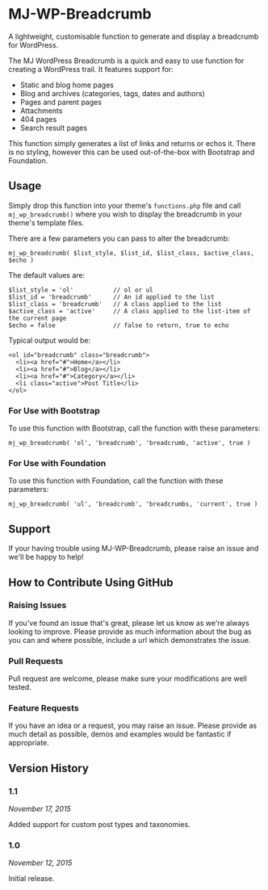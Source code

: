 # MJ-WP-Breadcrumb

A lightweight, customisable function to generate and display a breadcrumb for WordPress.

The MJ WordPress Breadcrumb is a quick and easy to use function for creating a WordPress trail. It features support for:

* Static and blog home pages
* Blog and archives (categories, tags, dates and authors)
* Pages and parent pages
* Attachments
* 404 pages
* Search result pages

This function simply generates a list of links and returns or echos it. There is no styling, however this can be used out-of-the-box with Bootstrap and Foundation.

## Usage

Simply drop this function into your theme's `functions.php` file and call `mj_wp_breadcrumb()` where you wish to display the breadcrumb in your theme's template files.

There are a few parameters you can pass to alter the breadcrumb:

```
mj_wp_breadcrumb( $list_style, $list_id, $list_class, $active_class, $echo )
```

The default values are:

```
$list_style = 'ol'           // ol or ul
$list_id = 'breadcrumb'      // An id applied to the list
$list_class = 'breadcrumb'   // A class applied to the list
$active_class = 'active'     // A class applied to the list-item of the current page
$echo = false                // false to return, true to echo
```

Typical output would be:

```
<ol id="breadcrumb" class="breadcrumb">
  <li><a href="#">Home</a></li>
  <li><a href="#">Blog</a></li>
  <li><a href="#">Category</a></li>
  <li class="active">Post Title</li>
</ol>
```

### For Use with Bootstrap

To use this function with Bootstrap, call the function with these parameters:

```
mj_wp_breadcrumb( 'ol', 'breadcrumb', 'breadcrumb, 'active', true )
```

### For Use with Foundation

To use this function with Foundation, call the function with these parameters:

```
mj_wp_breadcrumb( 'ul', 'breadcrumb', 'breadcrumbs, 'current', true )
```

## Support

If your having trouble using MJ-WP-Breadcrumb, please raise an issue and we'll be happy to help!

## How to Contribute Using GitHub

### Raising Issues

If you've found an issue that's great, please let us know as we're always looking to improve. Please provide as much information about the bug as you can and where possible, include a url which demonstrates the issue.

### Pull Requests

Pull request are welcome, please make sure your modifications are well tested.

### Feature Requests

If you have an idea or a request, you may raise an issue. Please provide as much detail as possible, demos and examples would be fantastic if appropriate.

## Version History

### 1.1
*November 17, 2015*

Added support for custom post types and taxonomies.

### 1.0
*November 12, 2015*

Initial release.
